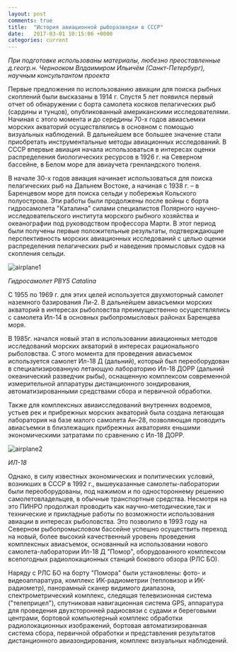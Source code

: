 ```yaml
---
layout: post
comments: true
title:  "История авиационной рыборазведки в СССР"
date:   2017-03-01 10:15:06 +0000
categories: current
---
```

_При подготовке использованы материалы, любезно преоставленные д.геогр.н. Чернооком Влдаимиром Ильичём (Санкт-Петербург), научным консультантом проекта_

Первые предложения по использованию авиации для поиска  рыбных  скоплений  были высказаны в 1914 г.
Спустя 5 лет появился первый отчет об обнаружении с борта самолета косяков пелагических рыб (сардины и тунцов),
опубликованный американскими исследователями. Начиная с этого момента и до середины  70-х  годов авиасъемки морских
акваторий осуществлялись в основном с помощью визуальных наблюдений.  В дальнейшем все большее значение стали  приобретать
инструментальные методы авиационных исследований. В СССР впервые авиация  начала  использоваться в интересах оценки распределения
биологических ресурсов в 1926 г. на Северном бассейне, в Белом море для авиаучета гренландского тюленя.

В начале 30-х годов авиация начинает использоваться для  поиска пелагических  рыб на Дальнем Востоке,
а начиная с 1938 г. – в Баренцевом море для поиска сельди у побережья Кольского полуострова.
Эти работы были продолжены после войны с борта гидросамолета "Каталина" силами специалистов
Полярного научно-исследовательского института морского рыбного хозяйства и океанографии под руководством профессора Марти.
В этот период были получены первые положительные результаты, подтверждающие перспективность морских авиационных исследований
с целью  оценки распределения пелагических рыб и наведения промысловых судов на скопления сельди.

![airplane1](/assets/PBY_Catalina_landing.jpg)

_Гидросамолет PBY5 Catalina_

С 1955 по 1969 г.  для этих целей используется двухмоторный самолет наземного базирования Ли-2. В дальнейшем авиасъемки морских  акваторий в интересах рыболовства преимущественно осуществлялись с самолета Ил-14 в основных рыбопромысловых районах Баренцева моря.  

В 1985г. начался новый этап в использовании авиационных методов  исследований морских акваторий в интересах рационального рыболовства.  С этого момента для проведения авиасъемок используется самолет Ил-18 Д (дальний),  который был переоборудован  в специализированную летающую лабораторию Ил-18 ДОРР (дальний океанический разведчик  рыбы),  оснащенную комплексом современной измерительной аппаратуры  дистанционного зондирования, автоматизированными средствами сбора  и первичной обработки.

Также для комплексных авиаисследований внутренних водоемов, устьев рек и прибрежных морских акваторий была создана летающая лаборатория на базе малого самолета Ан-28, позволяющая проводить авиасъемки в близлежащих прибрежных акваториях еньшими экономическими затратами по сравнению с Ил-18 ДОРР.

![airplane2](/assets/image_il18.jpg)

_ИЛ-18_

Однако, в силу известных экономических и политических  условий, возникших в СССР в 1992 г., вышеуказанные самолеты-лаборатории были переоборудованы, под нажимом и по одностороннему решению самолетовладельцев, в обычные транспортные средства. Несмотря на это ПИНРО продолжал проводить как научно-методические,так  и технические и прикладные работы по возможности использования авиации в интересах рыболовства. Это позволило в 1993 году на Северном рыбопромысловом бассейне успешно осуществить переход на новый,  более высокий качественный уровень проведения комплексных авиасъемок,  основанный на использовании нового самолета-лаборатории Ил-18 Д "Помор",  оборудованного  комплексом всепогодных радиолокационных станций бокового обзора (РЛС БО).

Наряду с РЛС БО на борту "Помора" были установлены: фото- и видеоаппаратура,  комплекс ИК-радиометрии (тепловизор и ИК-радиометр), панорамный сканер видимого диапазона, спектрометрический комплекс,  следящая телевизионная система ("телеприцел"), спутниковая навигационная система GPS, аппаратура для проведения двухсторонней радиосвязи с судами и береговыми центрами, бортовой компьютерный комплекс обработки радиолокационных изображений, бортовая автоматизированная система сбора, первичной обработки и представления результатов дистанционного авиазондирования, комплекс визуальных наблюдений.

